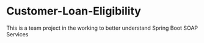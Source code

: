 # Customer-Loan-Eligibility
This is a team project in the working to better understand Spring Boot SOAP Services
